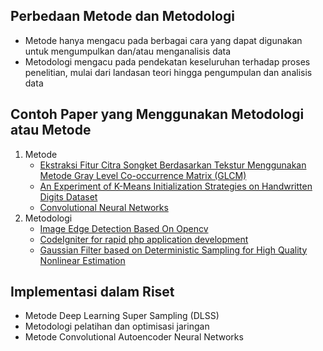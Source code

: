 ## Perbedaan Metode dan Metodologi
- Metode hanya mengacu pada berbagai cara yang dapat digunakan untuk mengumpulkan dan/atau menganalisis data
- Metodologi mengacu pada pendekatan keseluruhan terhadap proses penelitian, mulai dari landasan teori hingga pengumpulan dan analisis data

## Contoh Paper yang Menggunakan Metodologi atau Metode
1. Metode
   - [Ekstraksi Fitur Citra Songket Berdasarkan Tekstur Menggunakan Metode Gray Level Co-occurrence Matrix (GLCM)](https://e-jurnal.pnl.ac.id/infomedia/article/view/715)
   - [An Experiment of K-Means Initialization Strategies on Handwritten Digits Dataset ](https://www.scirp.org/journal/paperinformation.aspx?paperid=82761)
   - [Convolutional Neural Networks](https://www.researchgate.net/profile/Younes-Alwan/publication/316938847_Handwritten_Digit_Recognition_Using_Convolutional_Neural_Networks/links/5919e2ae0f7e9b1db652885b/Handwritten-Digit-Recognition-Using-Convolutional-Neural-Networks.pdf)
2. Metodologi
   - [Image Edge Detection Based On Opencv ](http://www.ijeee.net/uploadfile/2013/0702/20130702104409134.pdf)
   - [CodeIgniter for rapid php application development](https://www.bongoclass.com/hq/maktaba/uploads/Codeigniter-For--PHP-Developers.pdf)
   - [Gaussian Filter based on Deterministic Sampling for High Quality Nonlinear Estimation](https://www.sciencedirect.com/science/article/pii/S1474667016411572)

## Implementasi dalam Riset
- Metode Deep Learning Super Sampling (DLSS) 
- Metodologi pelatihan dan optimisasi jaringan
- Metode Convolutional Autoencoder Neural Networks
